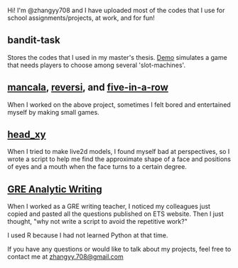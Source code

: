 Hi! I'm @zhangyy708 and I have uploaded most of the codes that I use for school assignments/projects, at work, and for fun! 

## bandit-task 

Stores the codes that I used in my master's thesis. [Demo](https://zhangyy708.github.io/bandit-task/) simulates a game that needs players to choose among several 'slot-machines'.

## [mancala](https://zhangyy708.github.io/mancala/), [reversi](https://zhangyy708.github.io//reversi/), and [five-in-a-row](https://zhangyy708.github.io/five-in-a-row/)

When I worked on the above project, sometimes I felt bored and entertained myself by making small games. 

## [head_xy](https://github.com/zhangyy708/head_xy)

When I tried to make live2d models, I found myself bad at perspectives, so I wrote a script to help me find the approximate shape of a face and positions of eyes and a mouth when the face turns to a certain degree. 

## [GRE Analytic Writing](https://github.com/zhangyy708/GRE-AW-pool)

When I worked as a GRE writing teacher, I noticed my colleagues just copied and pasted all the questions published on ETS website. Then I just thought, "why not write a script to avoid the repetitive work?"

I used R because I had not learned Python at that time. 


If you have any questions or would like to talk about my projects, feel free to contact me at zhangyy.708@gmail.com
